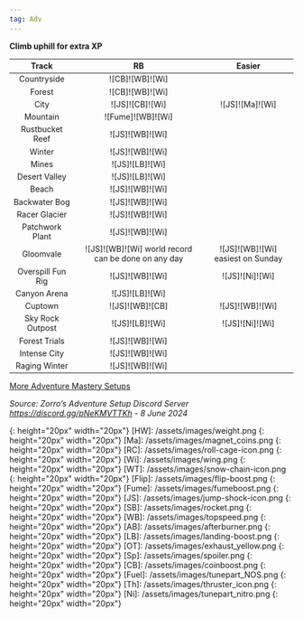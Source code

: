 ```yaml
---
tag: Adv
---
```

**Climb uphill for extra XP**  

Track | RB | Easier
:--: | :--: | :--:
Countryside | ![CB]![WB]![Wi] | 
Forest | ![CB]![WB]![Wi] | 
City | ![JS]![CB]![Wi] | ![JS]![Ma]![Wi]
Mountain | ![Fume]![WB]![Wi] | 
Rustbucket Reef | ![JS]![WB]![Wi] | 
Winter | ![JS]![WB]![Wi] | 
Mines | ![JS]![LB]![Wi] | 
Desert Valley | ![JS]![LB]![Wi] | 
Beach | ![JS]![WB]![Wi] | 
Backwater Bog | ![JS]![WB]![Wi] | 
Racer Glacier | ![JS]![WB]![Wi] | 
Patchwork Plant | ![JS]![WB]![Wi] | 
Gloomvale | ![JS]![WB]![Wi] world record can be done on any day | ![JS]![WB]![Wi] easiest on Sunday
Overspill Fun Rig | ![JS]![WB]![Wi] | ![JS]![Ni]![Wi]
Canyon Arena | ![JS]![LB]![Wi] | 
Cuptown | ![JS]![WB]![CB] | ![JS]![WB]![Wi]
Sky Rock Outpost | ![JS]![LB]![Wi] | ![JS]![Ni]![Wi]
Forest Trials | ![JS]![WB]![Wi] | 
Intense City | ![JS]![WB]![Wi] | 
Raging Winter | ![JS]![WB]![Wi] | 
  
[More Adventure Mastery Setups](/info/#adventures)
  
*Source: Zorro’s Adventure Setup Discord Server https://discord.gg/pNeKMVTTKh - 8 June 2024*

[AC]: /assets/images/aircontrol.png
{: height="20px" width="20px"}
[HW]: /assets/images/weight.png
{: height="20px" width="20px"}
[Ma]: /assets/images/magnet_coins.png
{: height="20px" width="20px"}
[RC]: /assets/images/roll-cage-icon.png
{: height="20px" width="20px"}
[Wi]: /assets/images/wing.png
{: height="20px" width="20px"}
[WT]: /assets/images/snow-chain-icon.png
{: height="20px" width="20px"}
[Flip]: /assets/images/flip-boost.png
{: height="20px" width="20px"}
[Fume]: /assets/images/fumeboost.png
{: height="20px" width="20px"}
[JS]: /assets/images/jump-shock-icon.png
{: height="20px" width="20px"}
[SB]: /assets/images/rocket.png
{: height="20px" width="20px"}
[WB]: /assets/images/topspeed.png
{: height="20px" width="20px"}
[AB]: /assets/images/afterburner.png
{: height="20px" width="20px"}
[LB]: /assets/images/landing-boost.png
{: height="20px" width="20px"}
[OT]: /assets/images/exhaust_yellow.png
{: height="20px" width="20px"}
[Sp]: /assets/images/spoiler.png
{: height="20px" width="20px"}
[CB]: /assets/images/coinboost.png
{: height="20px" width="20px"}
[Fuel]: /assets/images/tunepart_NOS.png
{: height="20px" width="20px"}
[Th]: /assets/images/thruster_icon.png
{: height="20px" width="20px"}
[Ni]: /assets/images/tunepart_nitro.png
{: height="20px" width="20px"}

